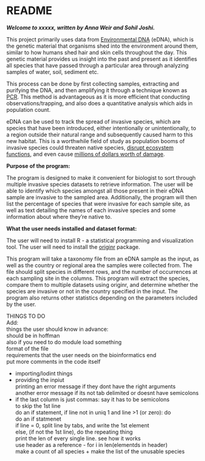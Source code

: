 # README

***Welcome to xxxxx, written by Anna Weir and Sohil Joshi.***

This project primarily uses data from [Environmental DNA](https://www.sciencedirect.com/science/article/pii/S0006320714004443) (eDNA), which is the genetic material that organisms shed into the environment around them, similar to how humans shed hair and skin cells throughout the day. This genetic material provides us insight into the past and present as it identifies all species that have passed through a particular area through analyzing samples of water, soil, sediment etc.   

This process can be done by first collecting samples, extracting and purifying the DNA, and then amplifying it through a technique known as [PCR](https://www.yourgenome.org/facts/what-is-pcr-polymerase-chain-reaction). This method is advantageous as it is more efficient that conducting observations/trapping, and also does a quantitative analysis which aids in population count.   

eDNA can be used to track the spread of invasive species, which are species that have been introduced, either intentionally or unintentionally, to a region outside their natural range and subsequently caused harm to this new habitat. This is a worthwhile field of study as population booms of invasive species could threaten native species, [disrupt ecosystem functions](https://www.environmentalscience.org/invasive-species), and even cause [millions of dollars worth of damage](https://2001-2009.state.gov/g/oes/ocns/inv/cs/2304.htm).   

**Purpose of the program:**

The program is designed to make it convenient for biologist to sort through multiple invasive species datasets to retrieve information. The user will be able to identify which species amongst all those present in their eDNA sample are invasive to the sampled area. Additionally, the program will then list the percentage of species that were invasive for each sample site, as well as text detailing the names of each invasive species and some information about where they’re native to. 

**What the user needs installed and dataset format:**

The user will need to install R - a statistical programming and visualization tool. The user will need to install the [originr](https://github.com/ropensci/originr) package. 

This program will take a taxonomy file from an eDNA sample as the input, as well as the country or regional area the samples were collected from. The file should split species in different rows, and the number of occurrences at each sampling site in the columns. This program will extract the species, compare them to multiple datasets using originr, and determine whether the species are invasive or not in the country specified in the input. The program also returns other statistics depending on the parameters included by the user.

THINGS TO DO   
Add:    
  things the user should know in advance:    
  should be in hoffman   
  also if you need to do module load something    
  format of the file   
  requirements that the user needs on the bioinformatics end   
put more comments in the code itself   
- importing/lodint things   
- providing the inpiut    
printing an error message if they dont have the right arguments   
another error message if its not tab delimited or doesnt have semicolons   
- if the last column is just commas: say it has to be semicolons  
to skip the 1st line  
do an if statement, if line not in uniq 1 and line >1 (or zero): do   
do an if statmenet   
if line = 0, split line by tabs, and write the 1st element   
else, (if not the 1st line), do the repeating thing    
print the len of every single line. see how it works   
use header as a reference - for i in len(elementds in header)   
make a count of all species  + make the list of the unusable species
